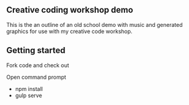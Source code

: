 ## Creative coding workshop demo
This is the an outline of an old school demo with music and generated graphics for use with my creative code workshop.

## Getting started
Fork code and check out

Open command prompt
- npm install
- gulp serve